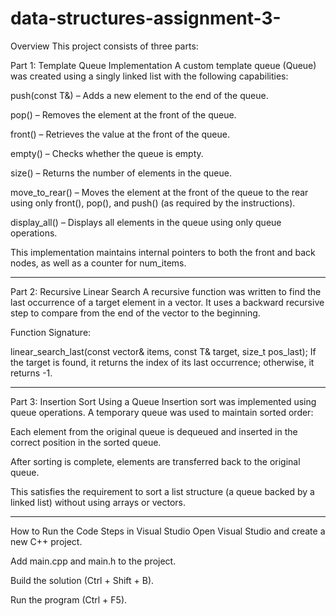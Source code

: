 # data-structures-assignment-3-
Overview
This project consists of three parts:

Part 1: Template Queue Implementation
A custom template queue (Queue<T>) was created using a singly linked list with the following capabilities:

push(const T&) – Adds a new element to the end of the queue.

pop() – Removes the element at the front of the queue.

front() – Retrieves the value at the front of the queue.

empty() – Checks whether the queue is empty.

size() – Returns the number of elements in the queue.

move_to_rear() – Moves the element at the front of the queue to the rear using only front(), pop(), and push() (as required by the instructions).

display_all() – Displays all elements in the queue using only queue operations.

This implementation maintains internal pointers to both the front and back nodes, as well as a counter for num_items.

------------------------------------------------------------

Part 2: Recursive Linear Search
A recursive function was written to find the last occurrence of a target element in a vector. It uses a backward recursive step to compare from the end of the vector to the beginning.

Function Signature:

linear_search_last(const vector<T>& items, const T& target, size_t pos_last);
If the target is found, it returns the index of its last occurrence; otherwise, it returns -1.

------------------------------------------------------------

Part 3: Insertion Sort Using a Queue
Insertion sort was implemented using queue operations. A temporary queue was used to maintain sorted order:

Each element from the original queue is dequeued and inserted in the correct position in the sorted queue.

After sorting is complete, elements are transferred back to the original queue.

This satisfies the requirement to sort a list structure (a queue backed by a linked list) without using arrays or vectors.



------------------------------------------------------------
How to Run the Code
Steps in Visual Studio
Open Visual Studio and create a new C++ project.

Add main.cpp and main.h to the project.

Build the solution (Ctrl + Shift + B).

Run the program (Ctrl + F5).

